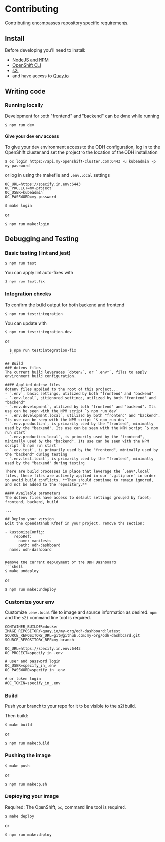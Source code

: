 # Contributing

Contributing encompasses repository specific requirements.

## Install
Before developing you'll need to install:
* [NodeJS and NPM](https://nodejs.org/)
* [OpenShift CLI](https://docs.openshift.com/enterprise/3.2/cli_reference/get_started_cli.html#installing-the-cli)
* [s2i](https://github.com/openshift/source-to-image)
* and have access to [Quay.io](https://quay.io/)

## Writing code
### Running locally
Development for both "frontend" and "backend" can be done while running
```
$ npm run dev
```

#### Give your dev env access
To give your dev environment access to the ODH configuration, log in to the OpenShift cluster and set the project to the location of the ODH installation
```shell script
$ oc login https://api.my-openshift-cluster.com:6443 -u kubeadmin -p my-password
```
or log in using the makefile and `.env.local` settings
```.env.local
OC_URL=https://specify.in.env:6443
OC_PROJECT=my-project
OC_USER=kubeadmin
OC_PASSWORD=my-password
```

```shell
$ make login
```
or
```
$ npm run make:login
```


## Debugging and Testing
### Basic testing (lint and jest)
  ```
  $ npm run test
  ```

You can apply lint auto-fixes with 
  ```
  $ npm run test:fix
  ```

### Integration checks
To confirm the build output for both backend and frontend
  ```
  $ npm run test:integration
  ```

You can update with
  ```
  $ npm run test:integration-dev
  ```
or
  ```
    $ npm run test:integration-fix
    ```

## Build
### dotenv files
The current build leverages `dotenv`, or `.env*`, files to apply environment build configuration.

#### Applied dotenv files
dotenv files applied to the root of this project...
- `.env`, basic settings, utilized by both "frontend" and "backend"
- `.env.local`, gitignored settings, utilized by both "frontend" and "backend"
- `.env.development`, utilized by both "frontend" and "backend". Its use can be seen with the NPM script `$ npm run dev`
- `.env.development.local`, utilized by both "frontend" and "backend". Its use can be seen with the NPM script `$ npm run dev`
- `.env.production`, is primarily used by the "frontend", minimally used by the "backend". Its use can be seen with the NPM script `$ npm run start`
- `.env.production.local`, is primarily used by the "frontend", minimally used by the "backend". Its use can be seen with the NPM script `$ npm run start`
- `.env.test`, is primarily used by the "frontend", minimally used by the "backend" during testing
- `.env.test.local`, is primarily used by the "frontend", minimally used by the "backend" during testing

There are build processes in place that leverage the `.env*.local` files, these files are actively applied in our `.gitignore` in order to avoid build conflicts. **They should continue to remain ignored, and not be added to the repository.**

#### Available parameters
The dotenv files have access to default settings grouped by facet; frontend, backend, build

...

## Deploy your version
Edit the opendatahub KfDef in your project, remove the section:
```
    - kustomizeConfig:
        repoRef:
          name: manifests
          path: odh-dashboard
      name: odh-dashboard
```

Remove the current deployment of the ODH Dashboard
```shell
$ make undeploy
```
or
```
$ npm run make:undeploy
```

### Customize your env
Customize `.env.local` file to image and source information as desired. `npm` and the `s2i` command line tool is required.

```.env.local
CONTAINER_BUILDER=docker
IMAGE_REPOSITORY=quay.io/my-org/odh-dashboard:latest
SOURCE_REPOSITORY_URL=git@github.com:my-org/odh-dashboard.git
SOURCE_REPOSITORY_REF=my-branch

OC_URL=https://specify.in.env:6443
OC_PROJECT=specify_in_.env

# user and password login
OC_USER=specify_in_.env
OC_PASSWORD=specify_in_.env

# or token login
#OC_TOKEN=specify_in_.env
```

### Build
Push your branch to your repo for it to be visible to the s2i build.

Then build:
```shell
$ make build
```
or
```
$ npm run make:build
```

### Pushing the image
```shell
$ make push
```
or
```
$ npm run make:push
```

### Deploying your image
Required: The OpenShift, `oc`, command line tool is required.

```shell
$ make deploy
```
or
```
$ npm run make:deploy
```
